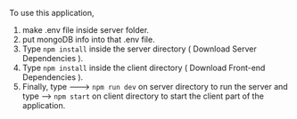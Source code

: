 To use this application,

1. make .env file inside server folder.
2. put mongoDB info into that .env file.
3. Type ```npm install``` inside the server directory ( Download Server Dependencies ).
4. Type ```npm install``` inside the client directory ( Download Front-end Dependencies ).
5. Finally, type ---> ```npm run dev``` on server directory to run the server and type --> ```npm start``` on client directory to start the client part of the application.